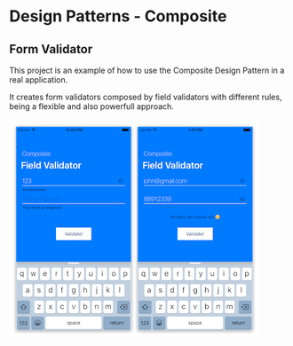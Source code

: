 # Design Patterns - Composite

## Form Validator

This project is an example of how to use the Composite Design Pattern in a real application.

It creates form validators composed by field validators with different rules, being a flexible and also powerfull approach.

![Composite - Form Validator](Documents/screen-shots.png)